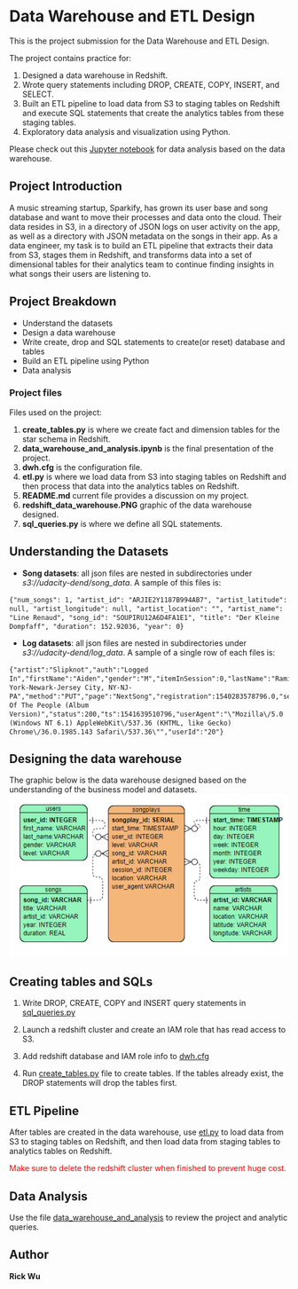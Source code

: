 # Data Warehouse and ETL Design

This is the project submission for the Data Warehouse and ETL Design. 

The project contains practice for:
1. Designed a data warehouse in Redshift.
2. Wrote query statements including DROP, CREATE, COPY, INSERT, and SELECT.
3. Built an ETL pipeline to load data from S3 to staging tables on Redshift and execute SQL statements that create the analytics tables from these staging tables.
4. Exploratory data analysis and visualization using Python.

Please check out this [Jupyter notebook](data_warehouse_and_analysis.ipynb) for data analysis based on the data warehouse.

## Project Introduction
A music streaming startup, Sparkify, has grown its user base and song database and want to move their processes and data onto the cloud. Their data resides in S3, in a directory of JSON logs on user activity on the app, as well as a directory with JSON metadata on the songs in their app.
As a data engineer, my task is to build an ETL pipeline that extracts their data from S3, stages them in Redshift, and transforms data into a set of dimensional tables for their analytics team to continue finding insights in what songs their users are listening to. 

## Project Breakdown
- Understand the datasets
- Design a data warehouse
- Write create, drop and SQL statements to create(or reset) database and tables
- Build an ETL pipeline using Python
- Data analysis

### Project files

Files used on the project:
1. **create_tables.py** is where we create fact and dimension tables for the star schema in Redshift.
2. **data_warehouse_and_analysis.ipynb** is the final presentation of the project.
3. **dwh.cfg** is the configuration file.
4. **etl.py** is where we load data from S3 into staging tables on Redshift and then process that data into the analytics tables on Redshift. 
5. **README.md** current file provides a discussion on my project.
6. **redshift_data_warehouse.PNG** graphic of the data warehouse designed.
7. **sql_queries.py** is where we define all SQL statements.


## Understanding the Datasets
- **Song datasets**: all json files are nested in subdirectories under *s3://udacity-dend/song_data*. A sample of this files is:

```
{"num_songs": 1, "artist_id": "ARJIE2Y1187B994AB7", "artist_latitude": null, "artist_longitude": null, "artist_location": "", "artist_name": "Line Renaud", "song_id": "SOUPIRU12A6D4FA1E1", "title": "Der Kleine Dompfaff", "duration": 152.92036, "year": 0}
```

- **Log datasets**: all json files are nested in subdirectories under *s3://udacity-dend/log_data*. A sample of a single row of each files is:

```
{"artist":"Slipknot","auth":"Logged In","firstName":"Aiden","gender":"M","itemInSession":0,"lastName":"Ramirez","length":192.57424,"level":"paid","location":"New York-Newark-Jersey City, NY-NJ-PA","method":"PUT","page":"NextSong","registration":1540283578796.0,"sessionId":19,"song":"Opium Of The People (Album Version)","status":200,"ts":1541639510796,"userAgent":"\"Mozilla\/5.0 (Windows NT 6.1) AppleWebKit\/537.36 (KHTML, like Gecko) Chrome\/36.0.1985.143 Safari\/537.36\"","userId":"20"}
```

## Designing the data warehouse

The graphic below is the data warehouse designed based on the understanding of the business model and datasets.
![redshift_data_warehouse](redshift_data_warehouse.PNG)

## Creating tables and SQLs

1. Write DROP, CREATE, COPY and INSERT query statements in [sql_queries.py](sql_queries.py)

2. Launch a redshift cluster and create an IAM role that has read access to S3.

3. Add redshift database and IAM role info to [dwh.cfg](dwh.cfg)

3. Run [create_tables.py](create_tables.py) file to create tables. If the tables already exist, the DROP statements will drop the tables first.

## ETL Pipeline

After tables are created in the data warehouse, use [etl.py](etl.py) to load data from S3 to staging tables on Redshift, and then load data from staging tables to analytics tables on Redshift.

<font color="red"> Make sure to delete the redshift cluster when finished to prevent huge cost.</font>

## Data Analysis

Use the file [data_warehouse_and_analysis](data_warehouse_and_analysis.ipynb) to review the project and analytic queries.


## Author
**Rick Wu**
